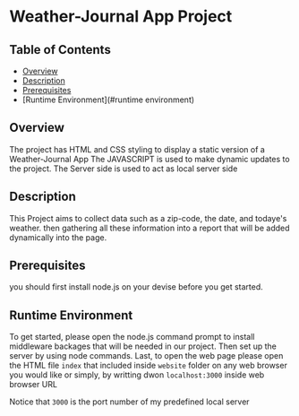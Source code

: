 # Weather-Journal App Project


## Table of Contents
* [Overview](#overview)
* [Description](#description)
* [Prerequisites](#Prerequisites)
* [Runtime Environment](#runtime environment)


## Overview
The project has HTML and CSS styling to display a static version of a Weather-Journal App
The JAVASCRIPT is used to make dynamic updates to the project.
The Server side is used to act as local server side


## Description
This Project aims to collect data such as a zip-code, the date, and todaye's weather.
then gathering all these information into a report that will be added dynamically into the page.


## Prerequisites
you should first install node.js on your devise before you get started.


## Runtime Environment
To get started, please open the node.js command prompt to install middleware backages that will be needed in our project.
Then set up the server by using node commands.
Last, to open the web page please open the HTML file `index` that included inside `website` folder on any web browser you would like
or simply, by writting dwon `localhost:3000` inside web browser URL

Notice that `3000` is the port number of my predefined local server